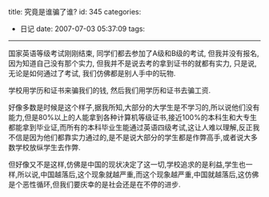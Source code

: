 title: 究竟是谁骗了谁?
id: 345
categories:
  - 日记
date: 2007-07-03 05:37:09
tags:
---

国家英语等级考试刚刚结束, 同学们都去参加了A级和B级的考试, 但我并没有报名, 因为知道自己没有那个实力, 但我并不是说去考的拿到证书的就都有实力, 只是说, 无论是如何通过了考试, 我们仿佛都是别人手中的玩物.

学校用学历和证书来骗我们的钱, 然后我们用学历和证书去骗工资.

好像多数是时候是这个样子,据我所知,大部分的大学生是不学习的,所以说他们没有能力,但是80%以上的人能拿到各种计算机等级证书,接近100%的本科生和大专生都能拿到毕业证,而所有的本科毕业生能通过英语四级考试,这让人难以理解,反正我不信是因为他们都靠实力通过的,是不是说大部分的学生都是作弊高手,或者说大多数学校放纵学生去作弊.

但好像又不是这样,仿佛是中国的现状决定了这一切,学校追求的是利益,学生也一样,所以说,中国越落后,这个现象就越严重,而这个现象越严重,中国就越落后,这仿佛是个恶性循环,但我们要庆幸的是社会还是在不停的进步.